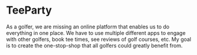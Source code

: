 # TeeParty

As a golfer, we are missing an online platform that enables us to do everything in one place. We have to use multiple different apps to engage with other golfers, book tee times, see reviews of golf courses, etc. My goal is to create the one-stop-shop that all golfers could greatly benefit from. 